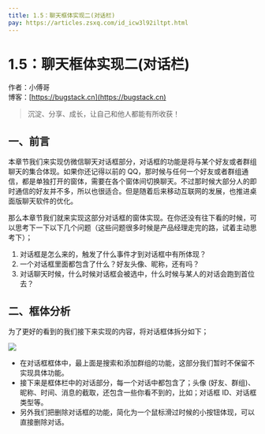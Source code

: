 ```yaml
---
title: 1.5：聊天框体实现二(对话栏)
pay: https://articles.zsxq.com/id_icw3l92iltpt.html
---
```


# 1.5：聊天框体实现二(对话栏)

作者：小傅哥
<br/>博客：[https://bugstack.cn](https://bugstack.cn)

>沉淀、分享、成长，让自己和他人都能有所收获！

## 一、前言

本章节我们来实现仿微信聊天对话框部分，对话框的功能是将与某个好友或者群组聊天的集合体现。如果你还记得以前的 QQ，那时候与任何一个好友或者群组通信，都是单独打开的窗体，需要在各个窗体间切换聊天。不过那时候大部分人的即时通信的好友并不多，所以也很适合。但是随着后来移动互联网的发展，也推进桌面版聊天软件的优化。

那么本章节我们就来实现这部分对话框的窗体实现。在你还没有往下看的时候，可以思考下一下以下几个问题（这些问题很多时候是产品经理走完的路，试着主动思考下）；

1. 对话框是怎么来的，触发了什么事件才到对话框中有所体现？
2. 一个对话框里面都包含了什么？好友头像、昵称，还有吗？
3. 对话聊天时候，什么时候对话框会被选中，什么时候与某人的对话会跑到首位去？

## 二、框体分析

为了更好的看到的我们接下来实现的内容，将对话框体拆分如下；

![](/images/article/project/im/project-im-1.5-01.png)

- 在对话框框体中，最上面是搜索和添加群组的功能，这部分我们暂时不保留不实现具体功能。
- 接下来是框体栏中的对话部分，每一个对话中都包含了；头像 (好友、群组)、昵称、时间、消息的截取，还包含一些你看不到的，比如；对话框 ID、对话框类型等。
- 另外我们把删除对话框的功能，简化为一个鼠标滑过时候的小按钮体现，可以直接删除对话。